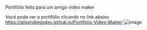 Portifólio feito para um amigo video maker

Você pode ver o portifólio clicando no link abaixo
https://alisondiegodev.github.io/Portifolio-Video-Maker/
![image](https://user-images.githubusercontent.com/110138219/213924963-5c7d8952-b061-4698-ae22-109b0023afcc.jpg)
